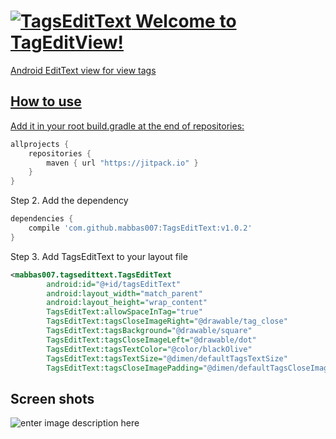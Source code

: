 <a href="https://android-arsenal.com/details/1/3581/" rel="Android Arsenal TagsEditText">![TagsEditText](https://img.shields.io/badge/Android%20Arsenal-TagsEditText-green.svg?style=true%29%5D%28https://android-arsenal.com/details/1/3581)
Welcome to TagEditView!
===================

Android EditText view for view tags 

## How to use ##


Add it in your root build.gradle at the end of repositories:
```groovy
allprojects {
	repositories {
		maven { url "https://jitpack.io" }
	}
}
```
Step 2. Add the dependency
```groovy
dependencies {
	compile 'com.github.mabbas007:TagsEditText:v1.0.2'
}
```
Step 3. Add TagsEditText to your layout file
```xml
<mabbas007.tagsedittext.TagsEditText
        android:id="@+id/tagsEditText"
        android:layout_width="match_parent"
        android:layout_height="wrap_content"
        TagsEditText:allowSpaceInTag="true"
        TagsEditText:tagsCloseImageRight="@drawable/tag_close"
        TagsEditText:tagsBackground="@drawable/square"
        TagsEditText:tagsCloseImageLeft="@drawable/dot"
        TagsEditText:tagsTextColor="@color/blackOlive"
        TagsEditText:tagsTextSize="@dimen/defaultTagsTextSize"
        TagsEditText:tagsCloseImagePadding="@dimen/defaultTagsCloseImagePadding"/>
```  
        
## Screen shots ##
![enter image description here](http://i.imgur.com/ZJYlsNL.png?3)
